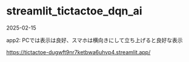 # streamlit_tictactoe_dqn_ai

2025-02-15

app2: PCでは表示は良好、スマホは横向きにして立ち上げると良好な表示

https://tictactoe-dugwft9nr7ketbwa6uhvp4.streamlit.app/

